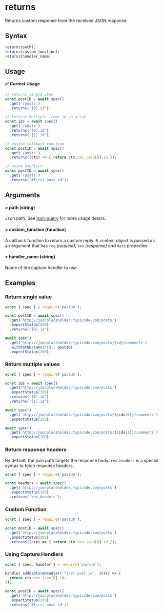 # returns

Returns custom response from the received JSON response.

## Syntax

```js
returns(path);
returns(custom_function);
returns(handler_name);
```

## Usage

#### ✅  Correct Usage

```js
// returns single item
const postID = await spec()
  .get('/posts')
  .returns('[0].id');

// returns multiple items in an array
const ids = await spec()
  .get('/posts')
  .returns('[0].id')
  .returns('[1].id');

// custom callback function
const postID = await spec()
  .get('/posts')
  .returns((ctx) => { return ctx.res.json[0].id });

// using handlers
const postID = await spec()
  .get('/posts')
  .returns('#first post id');
```

## Arguments

#### > path (string)

Json path. See [json-query](https://www.npmjs.com/package/json-query) for more usage details.

#### > custom_function (function)

A callback function to return a custom reply. A context object is passed as an argument that has `req` *(request)*, `res` *(response)* and `data` properties.

#### > handler_name (string)

Name of the capture handler to use.

## Examples

### Return single value

```js
const { spec } = require('pactum');

const postID = await spec()
  .get('http://jsonplaceholder.typicode.com/posts')
  .expectStatus(200)
  .returns('[0].id');

await spec()
  .get('http://jsonplaceholder.typicode.com/posts/{id}/comments')
  .withPathParams('id', postID)
  .expectStatus(200);
```

### Return multiple values

```js
const { spec } = require('pactum');

const ids = await spec()
  .get('http://jsonplaceholder.typicode.com/posts')
  .expectStatus(200)
  .returns('[0].id')
  .returns('[1].id');

await spec()
  .get(`http://jsonplaceholder.typicode.com/posts/${ids[0]}/comments`)
  .expectStatus(200);

await spec()
  .get(`http://jsonplaceholder.typicode.com/posts/${ids[1]}/comments`)
  .expectStatus(200);
```

### Return response headers

By default, the json path targets the response body. `res.headers` is a special syntax to fetch response headers.

```js
const { spec } = require('pactum');

const headers = await spec()
  .get('http://jsonplaceholder.typicode.com/posts')
  .expectStatus(200)
  .returns('res.headers');
```

### Custom Function

```js
const { spec } = require('pactum');

const postID = await spec()
  .get('http://jsonplaceholder.typicode.com/posts')
  .expectStatus(200)
  .returns((ctx) => { return ctx.res.json[0].id });
```

### Using Capture Handlers

```js
const { spec, handler } = require('pactum');

handler.addCaptureHandler('first post id', (ctx) => {
  return ctx.res.json[0].id;
});

const postID = await spec()
  .get('http://jsonplaceholder.typicode.com/posts')
  .expectStatus(200)
  .returns('#first post id');
```